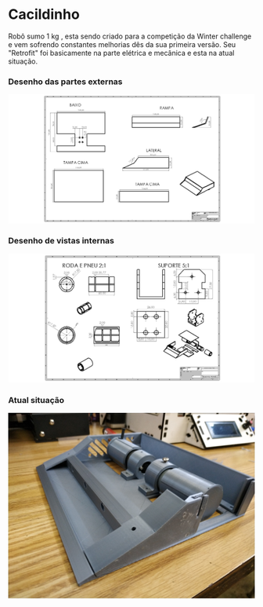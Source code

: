 # Cacildinho

Robô sumo 1 kg , esta sendo criado  para a competição da Winter challenge  e vem sofrendo constantes melhorias dês da sua primeira versão. Seu "Retrofit" foi basicamente na parte elétrica e mecânica e esta na atual situação.

### Desenho das partes externas

![](4-367d723b-9765-4eb6-889c-f3623b006739.Desenho_de_vistas_partes_externas_Cacildinho_1.0.jpg)

### Desenho de vistas internas

![](5-76d71d60-e6c9-43ff-ad93-f94135afd5e0.Desenho_de_vistas_partes_internas_Cacildinho_1.0.jpg)

### Atual situação

![](9-d1102756-485b-4be5-9024-b25573355b5f.Pre-montagem_Sumo_3.0.jpg)